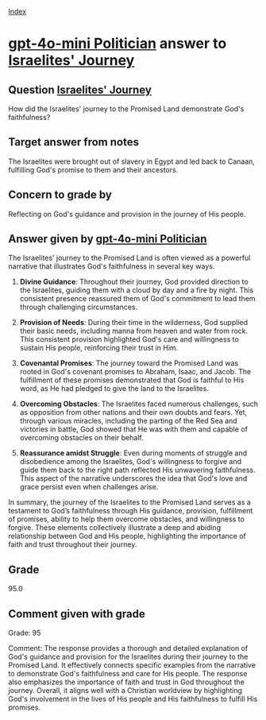 
[Index](../../index.md)
# [gpt-4o-mini Politician](../../answering_models/gpt-4o-mini_Politician.md) answer to [Israelites' Journey](../../questions/Israelites'_Journey.md)

## Question [Israelites' Journey](../../questions/Israelites'_Journey.md)
How did the Israelites' journey to the Promised Land demonstrate God's faithfulness?

## Target answer from notes
The Israelites were brought out of slavery in Egypt and led back to Canaan, fulfilling God's promise to them and their ancestors.

## Concern to grade by
Reflecting on God's guidance and provision in the journey of His people.

## Answer given by [gpt-4o-mini Politician](../../answering_models/gpt-4o-mini_Politician.md)
The Israelites' journey to the Promised Land is often viewed as a powerful narrative that illustrates God's faithfulness in several key ways.

1. **Divine Guidance**: Throughout their journey, God provided direction to the Israelites, guiding them with a cloud by day and a fire by night. This consistent presence reassured them of God's commitment to lead them through challenging circumstances.

2. **Provision of Needs**: During their time in the wilderness, God supplied their basic needs, including manna from heaven and water from rock. This consistent provision highlighted God's care and willingness to sustain His people, reinforcing their trust in Him.

3. **Covenantal Promises**: The journey toward the Promised Land was rooted in God's covenant promises to Abraham, Isaac, and Jacob. The fulfillment of these promises demonstrated that God is faithful to His word, as He had pledged to give the land to the Israelites.

4. **Overcoming Obstacles**: The Israelites faced numerous challenges, such as opposition from other nations and their own doubts and fears. Yet, through various miracles, including the parting of the Red Sea and victories in battle, God showed that He was with them and capable of overcoming obstacles on their behalf.

5. **Reassurance amidst Struggle**: Even during moments of struggle and disobedience among the Israelites, God's willingness to forgive and guide them back to the right path reflected His unwavering faithfulness. This aspect of the narrative underscores the idea that God's love and grace persist even when challenges arise.

In summary, the journey of the Israelites to the Promised Land serves as a testament to God’s faithfulness through His guidance, provision, fulfillment of promises, ability to help them overcome obstacles, and willingness to forgive. These elements collectively illustrate a deep and abiding relationship between God and His people, highlighting the importance of faith and trust throughout their journey.

## Grade
95.0

## Comment given with grade
Grade: 95

Comment: The response provides a thorough and detailed explanation of God's guidance and provision for the Israelites during their journey to the Promised Land. It effectively connects specific examples from the narrative to demonstrate God's faithfulness and care for His people. The response also emphasizes the importance of faith and trust in God throughout the journey. Overall, it aligns well with a Christian worldview by highlighting God's involvement in the lives of His people and His faithfulness to fulfill His promises.
